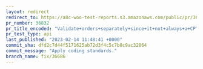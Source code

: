 ```yaml
---
layout: redirect
redirect_to: https://a8c-woo-test-reports.s3.amazonaws.com/public/pr/36832/api/index.html
pr_number: 36832
pr_title_encoded: "Validate+orders+separately+since+it+not+always+a+CPT."
pr_test_type: api
last_published: "2023-02-14 11:48:41 +0000"
commit_sha: dfd2c7d44f5171625ab72d3f4c5c7b8c9ac32864
commit_message: "Apply coding standards."
branch_name: fix/36686
---
```


